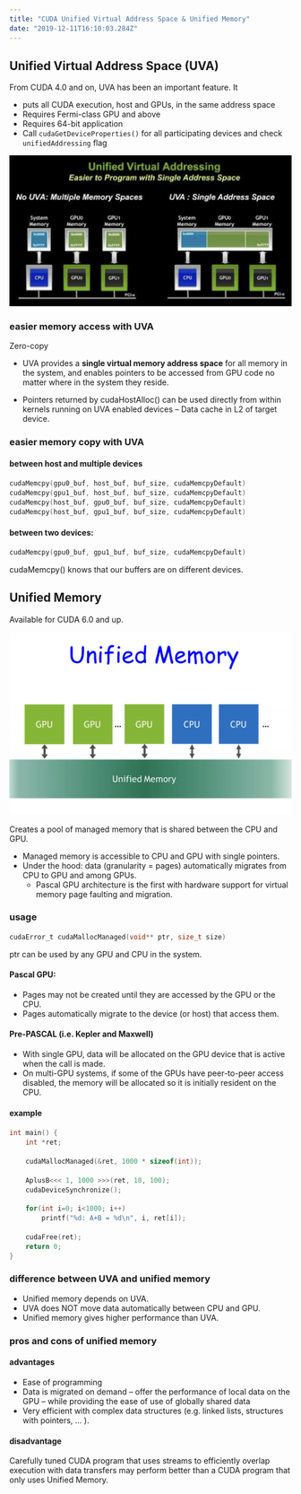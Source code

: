 ```yaml
---
title: "CUDA Unified Virtual Address Space & Unified Memory"
date: "2019-12-11T16:10:03.284Z"
---
```


## Unified Virtual Address Space (UVA)

From CUDA 4.0 and on, UVA has been an important feature. It

- puts all CUDA execution, host and GPUs, in the same address space
- Requires Fermi-class GPU and above
- Requires 64-bit application
- Call `cudaGetDeviceProperties()` for all participating devices and check `unifiedAddressing` flag

![uva](./uva.png)

### easier memory access with UVA

Zero-copy

- UVA provides a **single virtual memory address space** for all memory in the system, and enables pointers to be accessed from GPU code no matter where in the system they reside.

- Pointers returned by cudaHostAlloc() can be used directly from within kernels running on UVA enabled devices
  – Data cache in L2 of target device.

### easier memory copy with UVA

#### between host and multiple devices

```c
cudaMemcpy(gpu0_buf, host_buf, buf_size, cudaMemcpyDefault)
cudaMemcpy(gpu1_buf, host_buf, buf_size, cudaMemcpyDefault)
cudaMemcpy(host_buf, gpu0_buf, buf_size, cudaMemcpyDefault)
cudaMemcpy(host_buf, gpu1_buf, buf_size, cudaMemcpyDefault)
```

#### between two devices:

```c
cudaMemcpy(gpu0_buf, gpu1_buf, buf_size, cudaMemcpyDefault)
```

cudaMemcpy() knows that our buffers are on different devices.

## Unified Memory

Available for CUDA 6.0 and up.

![unified memory](./unifiedMem.png)

Creates a pool of managed memory that is shared between the CPU and GPU.

- Managed memory is accessible to CPU and GPU with single pointers.
- Under the hood: data (granularity = pages) automatically migrates from CPU to GPU and among GPUs.
  - Pascal GPU architecture is the first with hardware support for virtual memory page faulting and migration.

### usage

```c
cudaError_t cudaMallocManaged(void** ptr, size_t size)
```

ptr can be used by any GPU and CPU in the system.

#### Pascal GPU:

- Pages may not be created until they are accessed by the GPU or the CPU.
- Pages automatically migrate to the device (or host) that access them.

#### Pre-PASCAL (i.e. Kepler and Maxwell)

- With single GPU, data will be allocated on the GPU device that is active when the call is made.
- On multi-GPU systems, if some of the GPUs have peer-to-peer access disabled, the memory will be allocated so it is initially resident on the CPU.

#### example

```c
int main() {
    int *ret;

    cudaMallocManaged(&ret, 1000 * sizeof(int));

    AplusB<<< 1, 1000 >>>(ret, 10, 100);
    cudaDeviceSynchronize();

    for(int i=0; i<1000; i++)
        printf("%d: A+B = %d\n", i, ret[i]);

    cudaFree(ret);
    return 0;
}
```

### difference between UVA and unified memory

- Unified memory depends on UVA.
- UVA does NOT move data automatically between CPU and GPU.
- Unified memory gives higher performance than UVA.

### pros and cons of unified memory

#### advantages

- Ease of programming
- Data is migrated on demand
  – offer the performance of local data on the GPU
  – while providing the ease of use of globally shared data
- Very efficient with complex data structures (e.g. linked lists, structures with pointers, … ).

#### disadvantage

Carefully tuned CUDA program that uses streams to efficiently overlap execution with data transfers may perform better than a CUDA program that only uses Unified Memory.
